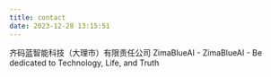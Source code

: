 ```yaml
---
title: contact
date: 2023-12-28 13:15:51
---
```


齐码蓝智能科技（大理市）有限责任公司
ZimaBlueAI - ZimaBlueAI - Be dedicated to Technology, Life, and Truth
